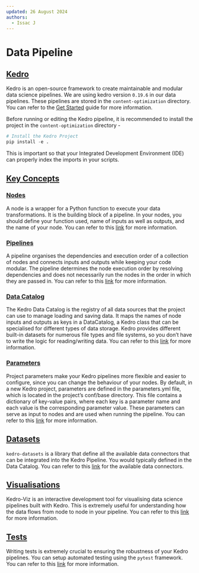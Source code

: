 ```yaml
---
updated: 26 August 2024
authors:
  - Issac J
---
```


# Data Pipeline

## [Kedro](https://docs.kedro.org/en/0.19.6/introduction/index.html)

Kedro is an open-source framework to create maintainable and modular data science pipelines. We are using kedro version `0.19.6` in our data pipelines. These pipelines are stored in the `content-optimization` directory.
You can refer to the [Get Started](https://docs.kedro.org/en/stable/get_started/index.html) guide for more information.

Before running or editing the Kedro pipeline, it is recommended to install the project in the `content-optimization` directory -

```python
# Install the Kedro Project
pip install -e .
```

This is important so that your Integrated Development Environment (IDE) can properly index the imports in your scripts.

## [Key Concepts](https://docs.kedro.org/en/0.19.6/get_started/kedro_concepts.html)

### [Nodes](https://docs.kedro.org/en/0.19.6/nodes_and_pipelines/nodes.html)

A node is a wrapper for a Python function to execute your data transformations. It is the building block of a pipeline. In your nodes, you should define your function used, name of inputs as well as outputs, and the name of your node.
You can refer to this [link](https://docs.kedro.org/en/0.19.6/nodes_and_pipelines/nodes.html) for more information.

### [Pipelines](https://docs.kedro.org/en/0.19.6/nodes_and_pipelines/pipeline_introduction.html)

A pipeline organises the dependencies and execution order of a collection of nodes and connects inputs and outputs while keeping your code modular. The pipeline determines the node execution order by resolving dependencies and does not necessarily run the nodes in the order in which they are passed in.
You can refer to this [link](https://docs.kedro.org/en/0.19.6/nodes_and_pipelines/pipeline_introduction.html) for more information.

### [Data Catalog](https://docs.kedro.org/en/0.19.6/data/index.html)

The Kedro Data Catalog is the registry of all data sources that the project can use to manage loading and saving data. It maps the names of node inputs and outputs as keys in a DataCatalog, a Kedro class that can be specialised for different types of data storage.
Kedro provides different built-in datasets for numerous file types and file systems, so you don’t have to write the logic for reading/writing data. You can refer to this [link](https://docs.kedro.org/en/0.19.6/data/index.html) for more information.

### [Parameters](https://docs.kedro.org/en/0.19.6/configuration/parameters.html)

Project parameters make your Kedro pipelines more flexible and easier to configure, since you can change the behaviour of your nodes. By default, in a new Kedro project, parameters are defined in the parameters.yml file, which is located in the project’s conf/base directory.
This file contains a dictionary of key-value pairs, where each key is a parameter name and each value is the corresponding parameter value. These parameters can serve as input to nodes and are used when running the pipeline.
You can refer to this [link](https://docs.kedro.org/en/0.19.6/configuration/parameters.html) for more information.

## [Datasets](https://docs.kedro.org/projects/kedro-datasets/en/kedro-datasets-4.1.0/)

`kedro-datasets` is a library that define all the available data connectors that can be integrated into the Kedro Pipeline. You would typically defined in the Data Catalog. You can refer to this [link](https://docs.kedro.org/projects/kedro-datasets/en/kedro-datasets-4.1.0/api/kedro_datasets.html) for the available data connectors.

## [Visualisations](https://docs.kedro.org/projects/kedro-viz/en/stable/)

Kedro-Viz is an interactive development tool for visualising data science pipelines built with Kedro. This is extremely useful for understanding how the data flows from node to node in your pipeline. You can refer to this [link](https://docs.kedro.org/projects/kedro-viz/en/stable/) for more information.

## [Tests](https://docs.kedro.org/en/stable/development/automated_testing.html)

Writing tests is extremely crucial to ensuring the robustness of your Kedro pipelines. You can setup automated testing using the `pytest` framework. You can refer to this [link](https://docs.kedro.org/en/stable/development/automated_testing.html#set-up-automated-testing-with-pytest) for more information.
